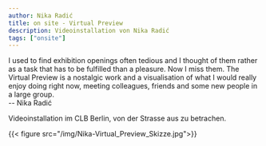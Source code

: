 ```yaml
---
author: Nika Radić
title: on site - Virtual Preview
description: Videoinstallation von Nika Radić
tags: ["onsite"]
---
```


I used to find exhibition openings often tedious and I thought of them rather as a task that has to be fulfilled than a pleasure. Now I miss them. The Virtual Preview is a nostalgic work and a visualisation of what I would really enjoy doing right now, meeting colleagues, friends and some new people in a large group.  
-- Nika Radić  
 
Videoinstallation im CLB Berlin, von der Strasse aus zu betrachen.  

{{< figure src="/img/Nika-Virtual_Preview_Skizze.jpg">}}